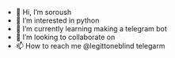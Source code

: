 - 👋 Hi, I’m soroush
- 👀 I’m interested in python
- 🌱 I’m currently learning making a telegram bot
- 💞️ I’m looking to collaborate on 
- 📫 How to reach me @legittoneblind telegarm

<!---
soroufax/soroufax is a ✨ special ✨ repository because its `README.md` (this file) appears on your GitHub profile.
You can click the Preview link to take a look at your changes.
--->
